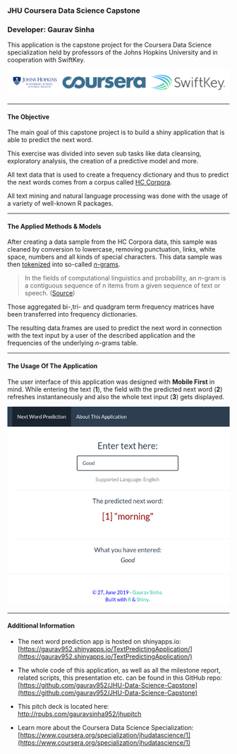 ### JHU Coursera Data Science Capstone
### Developer: Gaurav Sinha


This application is the capstone project for the Coursera Data Science specialization held by professors of the Johns Hopkins University and in cooperation with SwiftKey.

![SwiftKey, Bloomberg & Coursera](logos.png)

******

#### The Objective

The main goal of this capstone project is to build a shiny application that is able to predict the next word. 

This exercise was divided into seven sub tasks like data cleansing, exploratory analysis, the creation of a predictive model and more.

All text data that is used to create a frequency dictionary and thus to predict the next words comes from a corpus called [HC Corpora](http://www.corpora.heliohost.org/). 

All text mining and natural language processing was done with the usage of a variety of well-known R packages.

******

#### The Applied Methods & Models

After creating a data sample from the HC Corpora data, this sample was cleaned by conversion to lowercase, removing punctuation, links, white space, numbers and all kinds of special characters.
This data sample was then [tokenized](http://en.wikipedia.org/wiki/Tokenization_%28lexical_analysis%29) into so-called [*n*-grams](http://en.wikipedia.org/wiki/N-gram). 
> In the fields of computational linguistics and probability, an *n*-gram is a contiguous sequence of n items from a given sequence of text or speech. ([Source](http://en.wikipedia.org/wiki/N-gram))


Those aggregated bi-,tri- and quadgram term frequency matrices have been transferred into frequency dictionaries.

The resulting data.frames are used to predict the next word in connection with the text input by a user of the described application and the frequencies of the underlying *n*-grams table.

******

#### The Usage Of The Application


The user interface of this application was designed with **Mobile First** in mind. While entering the text (**1**), the field with the predicted next word (**2**) refreshes instantaneously and  also the whole text input (**3**) gets displayed.

![Application Screenshot](app-screenshot.png)

******
#### Additional Information

* The next word prediction app is hosted on shinyapps.io: [https://gaurav952.shinyapps.io/TextPredictingApplication/](https://gaurav952.shinyapps.io/TextPredictingApplication/)


* The whole code of this application, as well as all the milestone report, related scripts, this presentation  etc. can be found in this GitHub repo: [https://github.com/gaurav952/JHU-Data-Science-Capstone](https://github.com/gaurav952/JHU-Data-Science-Capstone)

* This pitch deck is located here: [http://rpubs.com/gauravsinha952/jhupitch ](http://rpubs.com/gauravsinha952/jhupitch)

* Learn more about the Coursera Data Science Specialization: [https://www.coursera.org/specialization/jhudatascience/1](https://www.coursera.org/specialization/jhudatascience/1)

